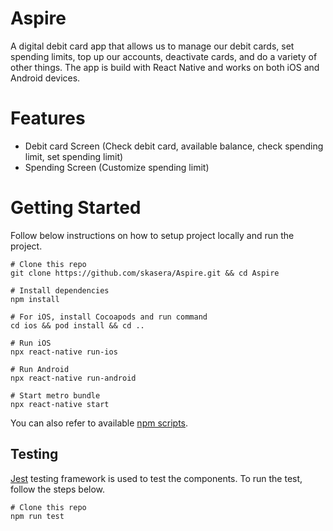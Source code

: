 # Aspire
A digital debit card app that allows us to manage our debit cards, set spending limits, top up our accounts, deactivate cards, and do a variety of other things.
The app is build with React Native and works on both iOS and Android devices.

# Features
* Debit card Screen (Check debit card, available balance, check spending limit, set spending limit)
* Spending Screen (Customize spending limit)

# Getting Started
Follow below instructions on how to setup project locally and run the project.

```
# Clone this repo
git clone https://github.com/skasera/Aspire.git && cd Aspire

# Install dependencies
npm install

# For iOS, install Cocoapods and run command
cd ios && pod install && cd ..

# Run iOS
npx react-native run-ios

# Run Android
npx react-native run-android

# Start metro bundle
npx react-native start
```
You can also refer to available [npm scripts](https://github.com/skasera/Aspire/blob/master/package.json#L5).


## Testing
[Jest](https://jestjs.io/docs/tutorial-react-native) testing framework is used to test the components. To run the test, follow the steps below.

```
# Clone this repo
npm run test
```
